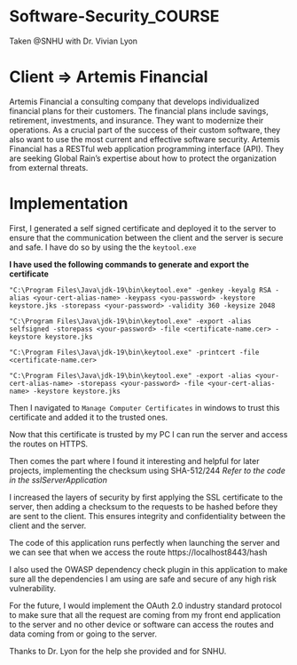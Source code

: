 # Software-Security_COURSE
Taken @SNHU with Dr. Vivian Lyon


# Client => Artemis Financial
Artemis Financial a consulting company that develops individualized financial plans for their customers. The financial plans include savings, retirement,
investments, and insurance. They want to modernize their operations. As a crucial part of the success of their custom software, they also want to use the
most current and effective software security. Artemis Financial has a RESTful web application programming interface (API). They are seeking Global Rain’s
expertise about how to protect the organization from external threats.

# Implementation
First, I generated a self signed certificate and deployed it to the server to ensure that the communication between the client and the server is secure 
and safe. I have do so by using the the `keytool.exe`

**I have used the following commands to generate and export the certificate**

`"C:\Program Files\Java\jdk-19\bin\keytool.exe" -genkey -keyalg RSA -alias <your-cert-alias-name> -keypass <you-password> -keystore keystore.jks -storepass <your-password> -validity 360 -keysize 2048`

`"C:\Program Files\Java\jdk-19\bin\keytool.exe" -export -alias selfsigned -storepass <your-password> -file <certificate-name.cer> -keystore keystore.jks`

`"C:\Program Files\Java\jdk-19\bin\keytool.exe" -printcert -file <certificate-name.cer>`

`"C:\Program Files\Java\jdk-19\bin\keytool.exe" -export -alias <your-cert-alias-name> -storepass <your-password> -file <your-cert-alias-name> -keystore keystore.jks`

Then I navigated to `Manage Computer Certificates` in windows to trust this certificate and added it to the trusted ones.

Now that this certificate is trusted by my PC I can run the server and access the routes on HTTPS. 

Then comes the part where I found it interesting and helpful for later projects, implementing the checksum using SHA-512/244
*Refer to the code in the sslServerApplication*

I increased the layers of security by first applying the SSL certificate to the server, then adding a checksum to the requests to be hashed before they 
are sent to the client. This ensures integrity and confidentiality between the client and the server.

The code of this application runs perfectly when launching the server and we can see that when we access the route https://localhost8443/hash

I also used the OWASP dependency check plugin in this application to make sure all the dependencies I am using are safe and secure of any high risk vulnerability.

For the future, I would implement the OAuth 2.0 industry standard protocol to make sure that all the request are coming from my front end application to 
the server and no other device or software can access the routes and data coming from or going to the server.

Thanks to Dr. Lyon for the help she provided and for SNHU.




